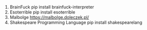 1. BrainFuck pip install brainfuck-interpreter
2. Esoterrible pip install esoterrible
3. Malbolge https://malbolge.doleczek.pl/
4. Shakespeare Programming Language pip install shakespearelang
